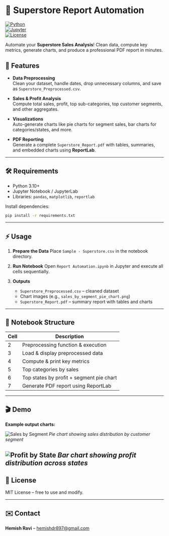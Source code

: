 
# 🚀 Superstore Report Automation

[![Python](https://img.shields.io/badge/Python-3.10+-blue?logo=python)](https://www.python.org/)  
[![Jupyter](https://img.shields.io/badge/Jupyter-Notebook-orange?logo=jupyter)](https://jupyter.org/)  
[![License](https://img.shields.io/badge/License-MIT-green)](https://opensource.org/licenses/MIT)  

Automate your **Superstore Sales Analysis**! Clean data, compute key metrics, generate charts, and produce a professional PDF report in minutes.  


## 🌟 Features

- **Data Preprocessing**  
  Clean your dataset, handle dates, drop unnecessary columns, and save as `Superstore_Preprocessed.csv`.

- **Sales & Profit Analysis**  
  Compute total sales, profit, top sub-categories, top customer segments, and other aggregates.

- **Visualizations**  
  Auto-generate charts like pie charts for segment sales, bar charts for categories/states, and more.

- **PDF Reporting**  
  Generate a complete `Superstore_Report.pdf` with tables, summaries, and embedded charts using **ReportLab**.

---

## 🛠 Requirements

- Python 3.10+  
- Jupyter Notebook / JupyterLab  
- Libraries: `pandas`, `matplotlib`, `reportlab`  

Install dependencies:

```bash
pip install -r requirements.txt
````

---

## ⚡ Usage

1. **Prepare the Data**
   Place `Sample - Superstore.csv` in the notebook directory.

2. **Run Notebook**
   Open `Report Automation.ipynb` in Jupyter and execute all cells sequentially.

3. **Outputs**

   * `Superstore_Preprocessed.csv` – cleaned dataset
   * Chart images (e.g., `sales_by_segment_pie_chart.png`)
   * `Superstore_Report.pdf` – summary report with tables and charts

---

## 📂 Notebook Structure

| Cell | Description                              |
| ---- | ---------------------------------------- |
| 2    | Preprocessing function & execution       |
| 3    | Load & display preprocessed data         |
| 4    | Compute & print key metrics              |
| 5    | Top categories by sales                  |
| 6    | Top states by profit + segment pie chart |
| 7    | Generate PDF report using ReportLab      |

---

## 🎬 Demo

**Example output charts:**

![Sales by Segment](output/sales_by_segment_pie_chart.png)
*Pie chart showing sales distribution by customer segment*

![Profit by State](output/top_5_states_profit_bar_chart.png)
*Bar chart showing profit distribution across states*
---

## 📄 License

MIT License – free to use and modify.

---

## ✉️ Contact

**Hemish Ravi** – [hemishdr897@gmail.com](mailto:hemishdr897@gmail.com)

```

